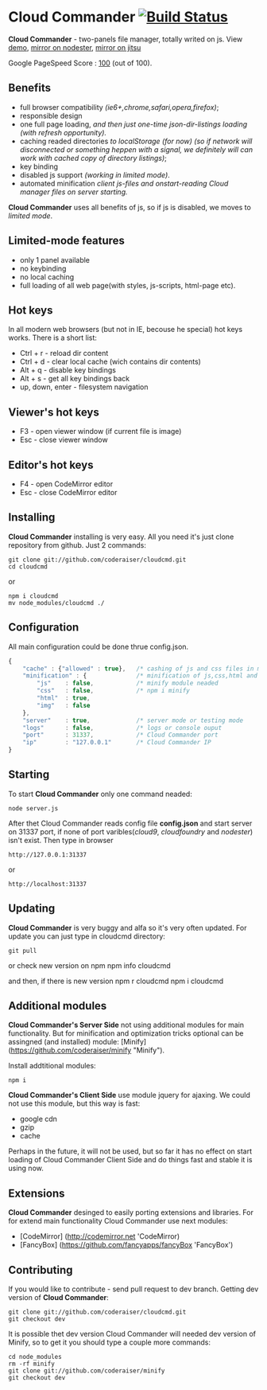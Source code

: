Cloud Commander [![Build Status](https://secure.travis-ci.org/coderaiser/cloudcmd.png?branch=master)](http://travis-ci.org/coderaiser/cloudcmd)
=============== 
**Cloud Commander** - two-panels file manager, totally writed on js.
View [demo](http://demo-cloudcmd.cloudfoundry.com/ "demo"), [mirror on nodester](http://cloudcmd.nodester.com/ "mirror on nodester"),
[mirror on jitsu](http://cloudcmd.jit.su/ "mirror on jitsu")

Google PageSpeed Score : [100](https://developers.google.com/speed/pagespeed/insights#url=http_3A_2F_2Fdemo-cloudcmd.cloudfoundry.com_2F&mobile=false "score") (out of 100).

Benefits
---------------
- full browser compatibility *(ie6+,chrome,safari,opera,firefox)*;
- responsible design
- one full page loading, *and then just one-time json-dir-listings loading
(with refresh opportunity).*
- caching readed directories *to localStorage (for now)
(so if network will disconnected or something heppen with a signal, we
definitely will can work with cached copy of directory listings)*;
- key binding
- disabled js support *(working in limited mode)*.
- automated minification *client js-files and onstart-reading Cloud manager files on server starting.*

**Cloud Commander** uses all benefits of js, so if js is disabled,
we moves to *limited mode*.

Limited-mode features
---------------
- only 1 panel available
- no keybinding
- no local caching
- full loading of all web page(with styles, js-scripts, html-page etc).

Hot keys
---------------
In all modern web browsers (but not in IE, becouse he special) hot keys works.
There is a short list:
- Ctrl + r          - reload dir content
- Ctrl + d          - clear local cache (wich contains dir contents)
- Alt  + q          - disable key bindings
- Alt  + s          - get all key bindings back
- up, down, enter   - filesystem navigation

Viewer's hot keys
---------------
- F3                - open viewer window (if current file is image)
- Esc               - close viewer window

Editor's hot keys
---------------
- F4                - open CodeMirror editor
- Esc               - close CodeMirror editor

Installing
---------------
**Cloud Commander** installing is very easy. All you need it's just clone
repository from github. Just 2 commands:

    git clone git://github.com/coderaiser/cloudcmd.git
    cd cloudcmd
or

    npm i cloudcmd
    mv node_modules/cloudcmd ./

Configuration
---------------
All main configuration could be done thrue config.json.
```js
{
    "cache" : {"allowed" : true},   /* cashing of js and css files in memory    */
    "minification" : {              /* minification of js,css,html and img      */
        "js"    : false,            /* minify module neaded                     */
        "css"   : false,            /* npm i minify                             */
        "html"  : true,
        "img"   : false
    },
    "server"    : true,             /* server mode or testing mode              */
    "logs"      : false,            /* logs or console ouput                    */
    "port"      : 31337,            /* Cloud Commander port                     */
    "ip"        : "127.0.0.1"       /* Cloud Commander IP                       */
}
```
Starting
---------------
To start **Cloud Commander** only one command neaded:
    
    node server.js
After thet Cloud Commander reads config file **config.json** and start server
on 31337 port, if none of port varibles(*cloud9*, *cloudfoundry* and *nodester*)
isn't exist.
Then type in browser

    http://127.0.0.1:31337
or

    http://localhost:31337
Updating
---------------
**Cloud Commander** is very buggy and alfa so it's very often updated. For update
you can just type in cloudcmd directory:

    git pull
or check new version on npm
    npm info cloudcmd

and then, if there is new version
    npm r cloudcmd
    npm i cloudcmd

Additional modules
---------------
**Cloud Commander's Server Side** not using additional modules for main functionality.
But for minification and optimization tricks optional can be
assingned (and installed) module: [Minify] (https://github.com/coderaiser/minify "Minify").

Install addtitional modules:

    npm i
    
**Cloud Commander's Client Side** use module jquery for ajaxing.
We could not use this module, but this way is fast:
- google cdn
- gzip
- cache

Perhaps in the future, it will not be used, but so far it has no effect on
start loading of Cloud Commander Client Side and do things fast and stable
it is using now.

Extensions
---------------
**Cloud Commander** desinged to easily porting extensions and libraries.
For for extend main functionality Cloud Commander use next modules:

- [CodeMirror] (http://codemirror.net 'CodeMirror)
- [FancyBox] (https://github.com/fancyapps/fancyBox 'FancyBox')

Contributing
---------------
If you would like to contribute - send pull request to dev branch.
Getting dev version of **Cloud Commander**:

    git clone git://github.com/coderaiser/cloudcmd.git
    git checkout dev

It is possible thet dev version Cloud Commander will needed dev version of Minify,
so to get it you should type a couple more commands:

    cd node_modules
    rm -rf minify
    git clone git://github.com/coderaiser/minify
    git checkout dev